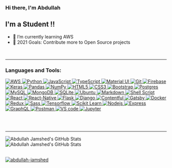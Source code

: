### Hi there, I'm Abdullah

## I'm a Student !!

- 🌱 I’m currently learning AWS
- 🥅 2021 Goals: Contribute more to Open Source projects

<br />

---

### Languages and Tools:

<!--

img align="left" alt="Visual Studio Code" width="26px" src="https://raw.githubusercontent.com/github/explore/80688e429a7d4ef2fca1e82350fe8e3517d3494d/topics/visual-studio-code/visual-studio-code.png" />
<img align="left" alt="HTML5" width="26px" src="https://raw.githubusercontent.com/github/explore/80688e429a7d4ef2fca1e82350fe8e3517d3494d/topics/html/html.png" />
<img align="left" alt="CSS3" width="26px" src="https://raw.githubusercontent.com/github/explore/80688e429a7d4ef2fca1e82350fe8e3517d3494d/topics/css/css.png" />
<img align="left" alt="Sass" width="26px" src="https://raw.githubusercontent.com/github/explore/80688e429a7d4ef2fca1e82350fe8e3517d3494d/topics/sass/sass.png" />
<img align="left" alt="JavaScript" width="26px" src="https://raw.githubusercontent.com/github/explore/80688e429a7d4ef2fca1e82350fe8e3517d3494d/topics/javascript/javascript.png" />
<img align="left" alt="React" width="26px" src="https://raw.githubusercontent.com/github/explore/80688e429a7d4ef2fca1e82350fe8e3517d3494d/topics/react/react.png" />
<img align="left" alt="Gatsby" width="26px" src="https://raw.githubusercontent.com/github/explore/e94815998e4e0713912fed477a1f346ec04c3da2/topics/gatsby/gatsby.png" />
<img align="left" alt="GraphQL" width="26px" src="https://raw.githubusercontent.com/github/explore/80688e429a7d4ef2fca1e82350fe8e3517d3494d/topics/graphql/graphql.png" />
<img align="left" alt="Node.js" width="26px" src="https://raw.githubusercontent.com/github/explore/80688e429a7d4ef2fca1e82350fe8e3517d3494d/topics/nodejs/nodejs.png" />
<img align="left" alt="SQL" width="26px" src="https://raw.githubusercontent.com/github/explore/80688e429a7d4ef2fca1e82350fe8e3517d3494d/topics/sql/sql.png" />
<img align="left" alt="MySQL" width="26px" src="https://raw.githubusercontent.com/github/explore/80688e429a7d4ef2fca1e82350fe8e3517d3494d/topics/mysql/mysql.png" />
<img align="left" alt="MongoDB" width="26px" src="https://raw.githubusercontent.com/github/explore/80688e429a7d4ef2fca1e82350fe8e3517d3494d/topics/mongodb/mongodb.png" />
<img align="left" alt="Git" width="26px" src="https://raw.githubusercontent.com/github/explore/80688e429a7d4ef2fca1e82350fe8e3517d3494d/topics/git/git.png" />
<img align="left" alt="GitHub" width="26px" src="https://raw.githubusercontent.com/github/explore/78df643247d429f6cc873026c0622819ad797942/topics/github/github.png" />
<img align="left" alt="Terminal" width="26px" src="https://raw.githubusercontent.com/github/explore/80688e429a7d4ef2fca1e82350fe8e3517d3494d/topics/terminal/terminal.png" />

<br />
<br />

-->


<p align="left">
 <a href="#">
<img alt="AWS" src="https://img.shields.io/badge/AWS%20-%23FF9900.svg?&style=for-the-badge&logo=amazon-aws&logoColor=white"/>
<img alt="Python" src="https://img.shields.io/badge/python%20-%2314354C.svg?&style=for-the-badge&logo=python&logoColor=white"/>
<img alt="JavaScript" src="https://img.shields.io/badge/javascript%20-%23323330.svg?&style=for-the-badge&logo=javascript&logoColor=%23F7DF1E"/>
<img alt="TypeScript" src="https://img.shields.io/badge/typescript%20-%23007ACC.svg?&style=for-the-badge&logo=typescript&logoColor=white"/>
<img alt="Material UI" src="https://img.shields.io/badge/material%20ui%20-%230081CB.svg?&style=for-the-badge&logo=material-ui&logoColor=white"/>
<img alt="Git" src="https://img.shields.io/badge/git%20-%23F05033.svg?&style=for-the-badge&logo=git&logoColor=white"/>
<img alt="Firebase" src="https://img.shields.io/badge/firebase%20-%23039BE5.svg?&style=for-the-badge&logo=firebase"/>
<img alt="Keras" src="https://img.shields.io/badge/Keras%20-%23D00000.svg?&style=for-the-badge&logo=Keras&logoColor=white"/>
<img alt="Pandas" src="https://img.shields.io/badge/pandas%20-%23150458.svg?&style=for-the-badge&logo=pandas&logoColor=white" />
<img alt="NumPy" src="https://img.shields.io/badge/numpy%20-%23013243.svg?&style=for-the-badge&logo=numpy&logoColor=white" />
<img alt="HTML5" src="https://img.shields.io/badge/html5%20-%23E34F26.svg?&style=for-the-badge&logo=html5&logoColor=white"/>
<img alt="CSS3" src="https://img.shields.io/badge/css3%20-%231572B6.svg?&style=for-the-badge&logo=css3&logoColor=white"/>
<img alt="Bootstrap" src="https://img.shields.io/badge/bootstrap%20-%23563D7C.svg?&style=for-the-badge&logo=bootstrap&logoColor=white"/>
<img alt="Postgres" src ="https://img.shields.io/badge/postgres-%23316192.svg?&style=for-the-badge&logo=postgresql&logoColor=white"/>
<img alt="MySQL" src="https://img.shields.io/badge/mysql-%2300f.svg?&style=for-the-badge&logo=mysql&logoColor=white"/>
<img alt="MongoDB" src ="https://img.shields.io/badge/MongoDB-%234ea94b.svg?&style=for-the-badge&logo=mongodb&logoColor=white"/>
<img alt="SQLite" src ="https://img.shields.io/badge/sqlite-%2307405e.svg?&style=for-the-badge&logo=sqlite&logoColor=white"/>
<img alt="Ubuntu" src="https://img.shields.io/badge/Ubuntu-E95420?style=for-the-badge&logo=ubuntu&logoColor=white" />
<img alt="Markdown" src="https://img.shields.io/badge/markdown-%23000000.svg?&style=for-the-badge&logo=markdown&logoColor=white"/>
<img alt="Shell Script" src="https://img.shields.io/badge/shell_script%20-%23121011.svg?&style=for-the-badge&logo=gnu-bash&logoColor=white"/>
<img alt="React" src="https://img.shields.io/badge/React-0081cb?&style=for-the-badge&logo=react&logoColor=white"/>
<img alt="React-Native" src="https://img.shields.io/badge/React%20Native-0081A5?&style=for-the-badge&logo=react&logoColor=white"/>
<img alt="Flask" src="https://img.shields.io/badge/Flask-000000?&style=for-the-badge&logo=flask&logoColor=white"/> <img alt="Django" src="https://img.shields.io/badge/django-092E20?&style=for-the-badge&logo=django&logoColor=white"/>
<img alt="Contentful" src="https://img.shields.io/badge/contentful-2478CC?&style=for-the-badge&logo=contentful&logoColor=white"/>
<img alt="Gatsby" src="https://img.shields.io/badge/Gatsby-663399?&style=for-the-badge&logo=gatsby&logoColor=white"/> 
<img alt="Docker" src="https://img.shields.io/badge/Docker-2496ED?&style=for-the-badge&logo=docker&logoColor=white"/>
<img alt="Redux" src="https://img.shields.io/badge/Redux-764ABC?&style=for-the-badge&logo=redux&logoColor=white"/>
<img alt="Sass" src="https://img.shields.io/badge/Sass-CC6699?&style=for-the-badge&logo=sass&logoColor=white"/>
 <img alt="Tensorflow" src="https://img.shields.io/badge/Tensorflow-FF6F00?&style=for-the-badge&logo=tensorflow&logoColor=white"/>
<img alt="Scikit Learn" src="https://img.shields.io/badge/Scikit%20Learn-F7931E?&style=for-the-badge&logo=scikit-learn&logoColor=white"/>
<img alt="Nodejs" src="https://img.shields.io/badge/Nodejs-339933?&style=for-the-badge&logo=Node.js&logoColor=white"/>
<img alt="Express" src="https://img.shields.io/badge/Express-000000?&style=for-the-badge&logo=express&logoColor=white"/>
<img alt="GraphQL" src="https://img.shields.io/badge/GraphQL-E10098?&style=for-the-badge&logo=graphql&logoColor=white"/>
<img alt="Postman" src="https://img.shields.io/badge/Postman-FF6C37?&style=for-the-badge&logo=postman&logoColor=white"/>
<img alt="VS code" src="https://img.shields.io/badge/VScode-007ACC?&style=for-the-badge&logo=visual%20studio%20code&logoColor=white"/>
<img alt="Jupyter" src="https://img.shields.io/badge/Jupyter%20-%23F37626.svg?&style=for-the-badge&logo=Jupyter&logoColor=white" />
  
  
  
 </a>
</p>

<br />
<br />

---

<a href="#">
  <img align="left" alt="Abdullah Jamshed's GitHub Stats" src="https://github-readme-stats.vercel.app/api?username=abdullah-jamshed&show_icons=true&hide_border=true" />
 </a>
  
  <br />
  
  
  <a href="#">
  <img align="left" alt="Abdullah Jamshed's GitHub Stats" src="https://github-readme-stats.vercel.app/api/top-langs/?username=abdullah-jamshed&theme=white&layout=compact&show_icons=true&hide_border=true&langs_count=10&hide=css,html" />
  </a>
  
  
  <br />
  <br />
  
  <a href="#">
  <p><img align="center" src="https://github-readme-streak-stats.herokuapp.com/?user=abdullah-jamshed&" alt="abdullah-jamshed" /></p>
</a>
